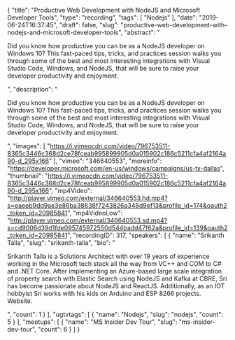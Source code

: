 {
  "title": "Productive Web Development with NodeJS and Microsoft Developer Tools",
  "type": "recording",
  "tags": [
    "Nodejs"
  ],
  "date": "2019-06-24T16:37:45",
  "draft": false,
  "slug": "productive-web-development-with-nodejs-and-microsoft-developer-tools",
  "abstract": "<p>Did you know how productive you can be as a NodeJS developer on Windows 10? This fast-paced tips, tricks, and practices session walks you through some of the best and most interesting integrations with Visual Studio Code, Windows, and NodeJS, that will be sure to raise your developer productivity and enjoyment.</p>",
  "description": "<p>Did you know how productive you can be as a NodeJS developer on Windows 10? This fast-paced tips, tricks, and practices session walks you through some of the best and most interesting integrations with Visual Studio Code, Windows, and NodeJS, that will be sure to raise your developer productivity and enjoyment.</p>",
  "images": [
    "https://i.vimeocdn.com/video/796753511-8365c3446c368d2ce78fceab995899905d0a015902c186c5211cfa4af2164a90-d_295x166"
  ],
  "vimeo": "346640553",
  "moreinfo": "https://developer.microsoft.com/en-us/windows/campaigns/us-tx-dallas",
  "thumbnail": "https://i.vimeocdn.com/video/796753511-8365c3446c368d2ce78fceab995899905d0a015902c186c5211cfa4af2164a90-d_295x166",
  "mp4Video": "http://player.vimeo.com/external/346640553.hd.mp4?s=eaeeb9dd9ae3e86ba38638f7243826a348d9ef13&profile_id=174&oauth2_token_id=20985841",
  "mp4VideoLow": "http://player.vimeo.com/external/346640553.sd.mp4?s=cd9006d39d1fde095745972550d544badd47f62a&profile_id=139&oauth2_token_id=20985841",
  "recordingID": 317,
  "speakers": [
    {
      "name": "Srikanth Talla",
      "slug": "srikanth-talla",
      "bio": "<p>Srikanth Talla is a Solutions Architect with over 19 years of experience working in the Microsoft tech stack all the way from VC++ and COM to C# and .NET Core. After implementing an Azure-based large scale integration of property search with Elastic Search using NodeJS and Kafka at CBRE, Sri has become passionate about NodeJS and ReactJS. Additionally, as an IOT hobbyist Sri works with his kids on Arduino and ESP 8266 projects. Website.</p>",
      "count": 1
    }
  ],
  "ugtvtags": [
    {
      "name": "Nodejs",
      "slug": "nodejs",
      "count": 5
    }
  ],
  "meetups": [
    {
      "name": "MS Insider Dev Tour",
      "slug": "ms-insider-dev-tour",
      "count": 6
    }
  ]
}